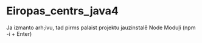 # Eiropas_centrs_java4


Ja izmanto arh;ivu, tad pirms palaist projektu jauzinstalē Node Moduļi (npm -i + Enter)
